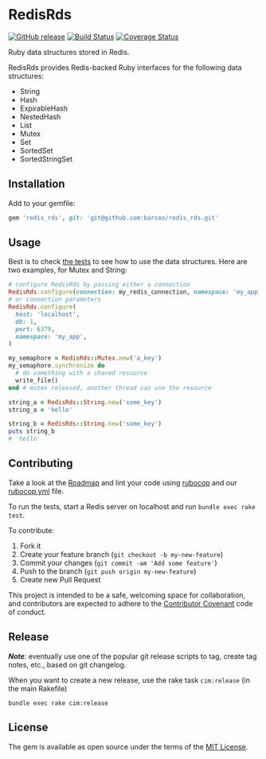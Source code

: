 # RedisRds

[![GitHub release](https://img.shields.io/badge/release-0.1.2-blue.png)](https://github.com/barcoo/redis_rds/releases/tag/0.1.2)
[![Build Status](https://travis-ci.org/barcoo/redis_rds.svg?branch=master)](https://travis-ci.org/barcoo/redis_rds)
[![Coverage Status](https://coveralls.io/repos/github/barcoo/redis_rds/badge.svg?branch=master&update=now)](https://coveralls.io/github/barcoo/redis_rds?branch=master)

Ruby data structures stored in Redis.

RedisRds provides Redis-backed Ruby interfaces for the following data structures:

* String
* Hash
* ExpirableHash
* NestedHash
* List
* Mutex
* Set
* SortedSet
* SortedStringSet

## Installation

Add to your gemfile:

```ruby
gem 'redis_rds', git: 'git@github.com:barcoo/redis_rds.git'
```

## Usage

Best is to check [the tests](test/) to see how to use the data structures.
Here are two examples, for Mutex and String:

```ruby
# configure RedisRds by passing either a connection
RedisRds.configure(connection: my_redis_connection, namespace: 'my_app')
# or connection parameters
RedisRds.configure(
  host: 'localhost',
  db: 1,
  port: 6379,
  namespace: 'my_app',
)
```

```ruby
my_semaphore = RedisRds::Mutex.new('a_key')
my_semaphore.synchronize do
  # do something with a shared resource
  write_file()
end # mutex released, another thread can use the resource
```

```ruby
string_a = RedisRds::String.new('some_key')
string_a = 'hello'

string_b = RedisRds::String.new('some_key')
puts string_b
# 'hello'
```

## Contributing

Take a look at the [Roadmap](doc/ROADMAP.md) and lint your code using [rubocop](https://github.com/bbatsov/rubocop) and our [rubocop.yml](.rubocop.yml) file.

To run the tests, start a Redis server on localhost and run `bundle exec rake test`.

To contribute:

1. Fork it
2. Create your feature branch (`git checkout -b my-new-feature`)
3. Commit your changes (`git commit -am 'Add some feature'`)
4. Push to the branch (`git push origin my-new-feature`)
5. Create new Pull Request

This project is intended to be a safe, welcoming space for collaboration, and contributors are expected to adhere to the [Contributor Covenant](http://contributor-covenant.org) code of conduct.

## Release

___Note___: eventually use one of the popular git release scripts to tag, create tag notes, etc., based on git changelog.

When you want to create a new release, use the rake task ```cim:release``` (in the main Rakefile)

```shell
bundle exec rake cim:release
```

## License

The gem is available as open source under the terms of the [MIT License](http://opensource.org/licenses/MIT).
